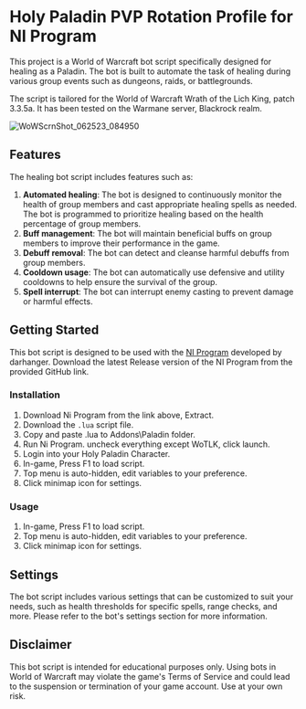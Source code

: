 # Holy Paladin PVP Rotation Profile for NI Program

This project is a World of Warcraft bot script specifically designed for healing as a Paladin. The bot is built to automate the task of healing during various group events such as dungeons, raids, or battlegrounds. 

The script is tailored for the World of Warcraft Wrath of the Lich King, patch 3.3.5a. It has been tested on the Warmane server, Blackrock realm.

![WoWScrnShot_062523_084950](https://github.com/nelbin4/ni-holypala/assets/20941975/e5941888-2b67-4bb9-b27e-8ac87a92d3af)

## Features

The healing bot script includes features such as:

1. **Automated healing**: The bot is designed to continuously monitor the health of group members and cast appropriate healing spells as needed. The bot is programmed to prioritize healing based on the health percentage of group members.
2. **Buff management**: The bot will maintain beneficial buffs on group members to improve their performance in the game. 
3. **Debuff removal**: The bot can detect and cleanse harmful debuffs from group members.
4. **Cooldown usage**: The bot can automatically use defensive and utility cooldowns to help ensure the survival of the group.
5. **Spell interrupt**: The bot can interrupt enemy casting to prevent damage or harmful effects.

## Getting Started

This bot script is designed to be used with the [NI Program](https://github.com/darhanger/ni) developed by darhanger. Download the latest Release version of the NI Program from the provided GitHub link.

### Installation

1. Download Ni Program from the link above, Extract.
2. Download the `.lua` script file.
3. Copy and paste .lua to Addons\Paladin folder.
4. Run Ni Program. uncheck everything except WoTLK, click launch.
5. Login into your Holy Paladin Character.
6. In-game, Press F1 to load script.
7. Top menu is auto-hidden, edit variables to your preference.
8. Click minimap icon for settings.

### Usage

1.  In-game, Press F1 to load script.
2.  Top menu is auto-hidden, edit variables to your preference.
3.  Click minimap icon for settings.

## Settings

The bot script includes various settings that can be customized to suit your needs, such as health thresholds for specific spells, range checks, and more. Please refer to the bot's settings section for more information.

## Disclaimer

This bot script is intended for educational purposes only. Using bots in World of Warcraft may violate the game's Terms of Service and could lead to the suspension or termination of your game account. Use at your own risk.
